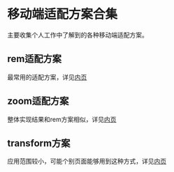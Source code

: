 # 移动端适配方案合集

主要收集个人工作中了解到的各种移动端适配方案。

## rem适配方案

最常用的适配方案，详见[内页](./tree/master/remAdapter)

## zoom适配方案

整体实现结果和rem方案相似，详见[内页](./tree/master/zoomAdapter)

## transform方案

应用范围较小，可能个别页面能够用到这种方式，详见[内页](./tree/master/transformAdapter)
